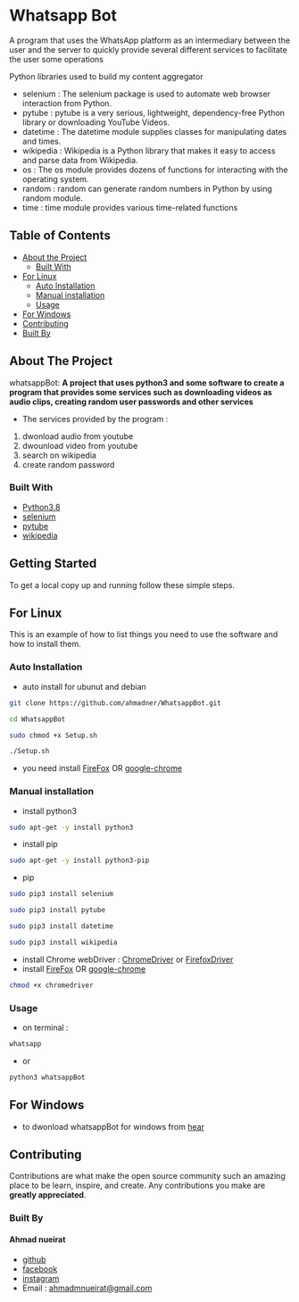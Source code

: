 # Whatsapp Bot

A program that uses the WhatsApp platform as an intermediary between the user and the server
to quickly provide several different services to facilitate the user some operations

Python libraries used to build my content aggregator

* selenium : The selenium package is used to automate web browser interaction from Python.
* pytube : pytube is a very serious, lightweight, dependency-free Python library or downloading YouTube Videos.
* datetime : The datetime module supplies classes for manipulating dates and times.
* wikipedia : Wikipedia is a Python library that makes it easy to access and parse data from Wikipedia.
* os : The os module provides dozens of functions for interacting with the operating system.
* random : random can generate random numbers in Python by using random module. 
* time : time module provides various time-related functions
<!-- TABLE OF CONTENTS -->
## Table of Contents

* [About the Project](#about-the-project)
  * [Built With](#built-with)
* [For Linux](#For-Linux)
  * [Auto Installation](#Auto-Installation)
  * [Manual installation](#Manual-installation)
  * [Usage](#usage)
* [For Windows](#For-Windows)
* [Contributing](#contributing)
* [Built By](#built-By)
<!-- ABOUT THE PROJECT -->
## About The Project

whatsappBot:
**A project that uses python3 and some software to create a program that provides some services such as downloading videos as audio clips, creating random user passwords and other services**

* The services provided by the program :
1. dwonload audio from youtube
2. dwounload video from youtube
3. search on wikipedia
4. create random password

### Built With
* [Python3.8](https://www.python.org/)
* [selenium](https://pypi.org/project/selenium/)
* [pytube](https://pypi.org/project/pytube/)
* [wikipedia](https://pypi.org/project/wikipedia/)

<!-- GETTING STARTED -->
## Getting Started

To get a local copy up and running follow these simple steps.

## For Linux
This is an example of how to list things you need to use the software and how to install them.

### Auto Installation

* auto install for ubunut and debian

```sh
git clone https://github.com/ahmadner/WhatsappBot.git
```
```sh
cd WhatsappBot
```
```sh
sudo chmod +x Setup.sh
```
```sh
./Setup.sh
```
* you need install [FireFox](https://support.mozilla.org/en-US/kb/install-firefox-linux) OR [google-chrome](https://itsfoss.com/install-chrome-ubuntu/)

### Manual installation

* install python3 
```sh
sudo apt-get -y install python3
```
* install pip
```sh
sudo apt-get -y install python3-pip
```
* pip
```sh
sudo pip3 install selenium
```
```sh
sudo pip3 install pytube
```
```sh
sudo pip3 install datetime
```
```sh
sudo pip3 install wikipedia
```
* install Chrome webDriver : [ChromeDriver](https://chromedriver.storage.googleapis.com/90.0.4430.24/chromedriver_linux64.zip) or [FirefoxDriver](https://github.com/mozilla/geckodriver/releases/download/v0.29.1/geckodriver-v0.29.1-linux64.tar.gz)
* install [FireFox](https://support.mozilla.org/en-US/kb/install-firefox-linux) OR [google-chrome](https://itsfoss.com/install-chrome-ubuntu/)

```sh
chmod +x chromedriver
```

### Usage

* on terminal :
```sh
whatsapp
```
* or 
```sh
python3 whatsappBot
```

## For Windows

* to dwonload whatsappBot for windows from [hear](https://github.com/ahmadner/WhatsappBot_windows)

## Contributing

Contributions are what make the open source community such an amazing place to be learn, inspire, and create. Any contributions you make are **greatly appreciated**.

### Built By
#### Ahmad nueirat
* [github](https://www.github.com/ahmadner)
* [facebook](https://www.facebook.com/ahmadner0/)
* [instagram](https://www.instagram.com/ahmad.ner_/)
* Email : ahmadmnueirat@gmail.com
